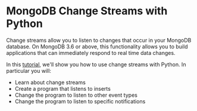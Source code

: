 # MongoDB Change Streams with Python

Change streams allow you to listen to changes that occur in your MongoDB database. On MongoDB 3.6 or above, this functionality allows you to build applications that can immediately respond to real time data changes.

In this [tutorial](https://www.mongodb.com/developer/languages/python/python-change-streams), we'll show you how to use change streams with Python. In particular you will:
- Learn about change streams
- Create a program that listens to inserts
- Change the program to listen to other event types
- Change the program to listen to specific notifications
